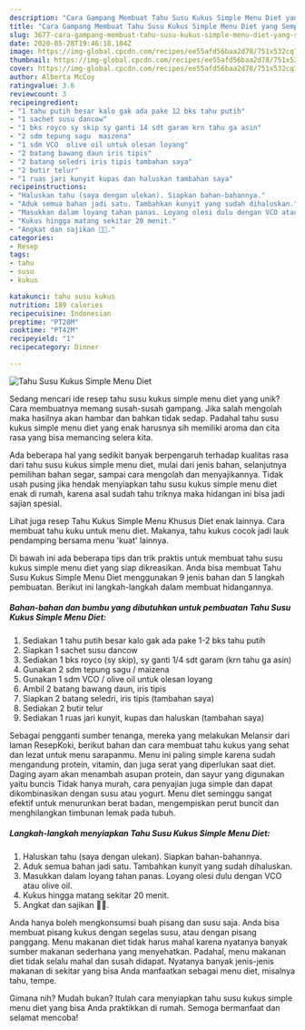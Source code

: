 ```yaml
---
description: "Cara Gampang Membuat Tahu Susu Kukus Simple Menu Diet yang Sempurna"
title: "Cara Gampang Membuat Tahu Susu Kukus Simple Menu Diet yang Sempurna"
slug: 3677-cara-gampang-membuat-tahu-susu-kukus-simple-menu-diet-yang-sempurna
date: 2020-05-28T19:46:18.104Z
image: https://img-global.cpcdn.com/recipes/ee55afd56baa2d78/751x532cq70/tahu-susu-kukus-simple-menu-diet-foto-resep-utama.jpg
thumbnail: https://img-global.cpcdn.com/recipes/ee55afd56baa2d78/751x532cq70/tahu-susu-kukus-simple-menu-diet-foto-resep-utama.jpg
cover: https://img-global.cpcdn.com/recipes/ee55afd56baa2d78/751x532cq70/tahu-susu-kukus-simple-menu-diet-foto-resep-utama.jpg
author: Alberta McCoy
ratingvalue: 3.6
reviewcount: 3
recipeingredient:
- "1 tahu putih besar kalo gak ada pake 12 bks tahu putih"
- "1 sachet susu dancow"
- "1 bks royco sy skip sy ganti 14 sdt garam krn tahu ga asin"
- "2 sdm tepung sagu  maizena"
- "1 sdm VCO  olive oil untuk olesan loyang"
- "2 batang bawang daun iris tipis"
- "2 batang seledri iris tipis tambahan saya"
- "2 butir telur"
- "1 ruas jari kunyit kupas dan haluskan tambahan saya"
recipeinstructions:
- "Haluskan tahu (saya dengan ulekan). Siapkan bahan-bahannya."
- "Aduk semua bahan jadi satu. Tambahkan kunyit yang sudah dihaluskan."
- "Masukkan dalam loyang tahan panas. Loyang olesi dulu dengan VCO atau olive oil."
- "Kukus hingga matang sekitar 20 menit."
- "Angkat dan sajikan 🤗😘."
categories:
- Resep
tags:
- tahu
- susu
- kukus

katakunci: tahu susu kukus 
nutrition: 189 calories
recipecuisine: Indonesian
preptime: "PT28M"
cooktime: "PT42M"
recipeyield: "1"
recipecategory: Dinner

---
```



![Tahu Susu Kukus Simple Menu Diet](https://img-global.cpcdn.com/recipes/ee55afd56baa2d78/751x532cq70/tahu-susu-kukus-simple-menu-diet-foto-resep-utama.jpg)

Sedang mencari ide resep tahu susu kukus simple menu diet yang unik? Cara membuatnya memang susah-susah gampang. Jika salah mengolah maka hasilnya akan hambar dan bahkan tidak sedap. Padahal tahu susu kukus simple menu diet yang enak harusnya sih memiliki aroma dan cita rasa yang bisa memancing selera kita.

Ada beberapa hal yang sedikit banyak berpengaruh terhadap kualitas rasa dari tahu susu kukus simple menu diet, mulai dari jenis bahan, selanjutnya pemilihan bahan segar, sampai cara mengolah dan menyajikannya. Tidak usah pusing jika hendak menyiapkan tahu susu kukus simple menu diet enak di rumah, karena asal sudah tahu triknya maka hidangan ini bisa jadi sajian spesial.

Lihat juga resep Tahu Kukus Simple Menu Khusus Diet enak lainnya. Cara membuat tahu kuku untuk menu diet. Makanya, tahu kukus cocok jadi lauk pendamping bersama menu &#39;kuat&#39; lainnya.


Di bawah ini ada beberapa tips dan trik praktis untuk membuat tahu susu kukus simple menu diet yang siap dikreasikan. Anda bisa membuat Tahu Susu Kukus Simple Menu Diet menggunakan 9 jenis bahan dan 5 langkah pembuatan. Berikut ini langkah-langkah dalam membuat hidangannya.

<!--inarticleads1-->

##### Bahan-bahan dan bumbu yang dibutuhkan untuk pembuatan Tahu Susu Kukus Simple Menu Diet:

1. Sediakan 1 tahu putih besar kalo gak ada pake 1-2 bks tahu putih
1. Siapkan 1 sachet susu dancow
1. Sediakan 1 bks royco (sy skip), sy ganti 1/4 sdt garam (krn tahu ga asin)
1. Gunakan 2 sdm tepung sagu / maizena
1. Gunakan 1 sdm VCO / olive oil untuk olesan loyang
1. Ambil 2 batang bawang daun, iris tipis
1. Siapkan 2 batang seledri, iris tipis (tambahan saya)
1. Sediakan 2 butir telur
1. Sediakan 1 ruas jari kunyit, kupas dan haluskan (tambahan saya)


Sebagai pengganti sumber tenanga, mereka yang melakukan Melansir dari laman ResepKoki, berikut bahan dan cara membuat tahu kukus yang sehat dan lezat untuk menu sarapanmu. Menu ini paling simple karena sudah mengandung protein, vitamin, dan juga serat yang diperlukan saat diet. Daging ayam akan menambah asupan protein, dan sayur yang digunakan yaitu buncis Tidak hanya murah, cara penyajian juga simple dan dapat dikombinasikan dengan susu atau yogurt. Menu diet seminggu sangat efektif untuk menurunkan berat badan, mengempiskan perut buncit dan menghilangkan timbunan lemak pada tubuh. 

<!--inarticleads2-->

##### Langkah-langkah menyiapkan Tahu Susu Kukus Simple Menu Diet:

1. Haluskan tahu (saya dengan ulekan). Siapkan bahan-bahannya.
1. Aduk semua bahan jadi satu. Tambahkan kunyit yang sudah dihaluskan.
1. Masukkan dalam loyang tahan panas. Loyang olesi dulu dengan VCO atau olive oil.
1. Kukus hingga matang sekitar 20 menit.
1. Angkat dan sajikan 🤗😘.


Anda hanya boleh mengkonsumsi buah pisang dan susu saja. Anda bisa membuat pisang kukus dengan segelas susu, atau dengan pisang panggang. Menu makanan diet tidak harus mahal karena nyatanya banyak sumber makanan sederhana yang menyehatkan. Padahal, menu makanan diet tidak selalu mahal dan susah didapat. Nyatanya banyak jenis-jenis makanan di sekitar yang bisa Anda manfaatkan sebagai menu diet, misalnya tahu, tempe. 

Gimana nih? Mudah bukan? Itulah cara menyiapkan tahu susu kukus simple menu diet yang bisa Anda praktikkan di rumah. Semoga bermanfaat dan selamat mencoba!
